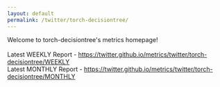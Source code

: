 ```yaml
---
layout: default
permalink: /twitter/torch-decisiontree/
---
```

Welcome to torch-decisiontree's metrics homepage!
<br><br>
Latest WEEKLY Report - <a href="https://twitter.github.io/metrics/twitter/torch-decisiontree/WEEKLY">https://twitter.github.io/metrics/twitter/torch-decisiontree/WEEKLY</a>
<br>
Latest MONTHLY Report - <a href="https://twitter.github.io/metrics/twitter/torch-decisiontree/MONTHLY">https://twitter.github.io/metrics/twitter/torch-decisiontree/MONTHLY</a>
<br>
